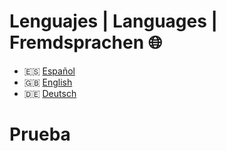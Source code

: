 # Lenguajes | Languages | Fremdsprachen 🌐 
- 🇪🇸 [Español](README.es.md)
- 🇬🇧 [English](README.en.md)
- 🇩🇪 [Deutsch](README.de.md)

<html>
  <h1> Prueba </h1>
</html>

